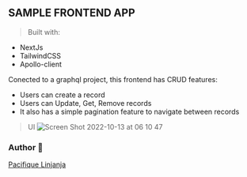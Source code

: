 ## SAMPLE FRONTEND APP

> Built with:
- NextJs
- TailwindCSS
- Apollo-client

Conected to a graphql project, this frontend has CRUD features: 
- Users can create a record
- Users can Update, Get, Remove records
- It also has a simple pagination feature to navigate between records

> UI
![Screen Shot 2022-10-13 at 06 10 47](https://user-images.githubusercontent.com/61581306/195498266-bd5d27eb-cd6c-4a22-9b82-baeb56149384.png)

### Author :handshake:
[Pacifique Linjanja](https://github.com/pacyL2K19)
